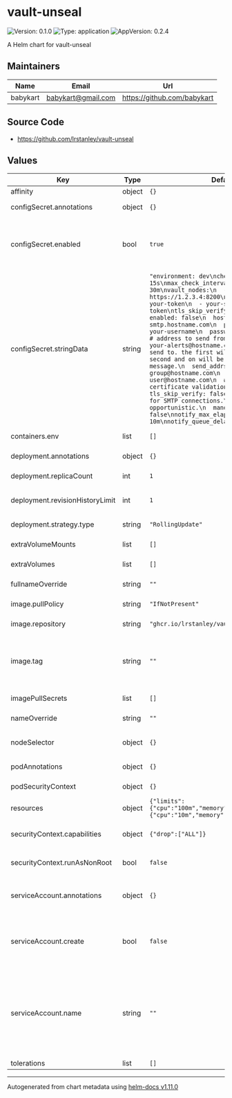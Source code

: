 # vault-unseal

![Version: 0.1.0](https://img.shields.io/badge/Version-0.1.0-informational?style=flat-square) ![Type: application](https://img.shields.io/badge/Type-application-informational?style=flat-square) ![AppVersion: 0.2.4](https://img.shields.io/badge/AppVersion-0.2.4-informational?style=flat-square)

A Helm chart for vault-unseal

## Maintainers

| Name | Email | Url |
| ---- | ------ | --- |
| babykart | <babykart@gmail.com> | <https://github.com/babykart> |

## Source Code

* <https://github.com/lrstanley/vault-unseal>

## Values

| Key | Type | Default | Description |
|-----|------|---------|-------------|
| affinity | object | `{}` | Affinity |
| configSecret.annotations | object | `{}` | Config secret annotations |
| configSecret.enabled | bool | `true` | If you want to manage the configuration out of the helm chart, set it to false |
| configSecret.stringData | string | `"environment: dev\ncheck_interval: 15s\nmax_check_interval: 30m\nvault_nodes:\n  - https://1.2.3.4:8200\nunseal_tokens:\n  - your-token\n  - your-second-token\ntls_skip_verify: false\nemail:\n  enabled: false\n  hostname: smtp.hostname.com\n  port: 25\n  username: your-username\n  password: your-password\n  # address to send from.\n  from_addr: your-alerts@hostname.com\n  # addresses to send to. the first will be the TO, the second and on will be CC'd\n  # onto the message.\n  send_addrs:\n    - your-alert-group@hostname.com\n    - example-user@hostname.com\n  # Skip TLS certificate validation.\n  tls_skip_verify: false\n  # Require TLS for SMTP connections.\n  # The default is opportunistic.\n  mandatory_tls: false\nnotify_max_elapsed: 10m\nnotify_queue_delay: 60s\n"` | Config secret stringData |
| containers.env | list | `[]` | Containers environement |
| deployment.annotations | object | `{}` | Deployment annotations |
| deployment.replicaCount | int | `1` | Deployment replica count |
| deployment.revisionHistoryLimit | int | `1` | Deployment revision history limit |
| deployment.strategy.type | string | `"RollingUpdate"` | Deployment strategy type |
| extraVolumeMounts | list | `[]` | Extra volume mounts |
| extraVolumes | list | `[]` | Extra volumes |
| fullnameOverride | string | `""` | Full name override |
| image.pullPolicy | string | `"IfNotPresent"` | Image pull policy |
| image.repository | string | `"ghcr.io/lrstanley/vault-unseal"` | Image repository |
| image.tag | string | `""` | Overrides the image tag whose default is the chart appVersion. |
| imagePullSecrets | list | `[]` | Image pull secrets |
| nameOverride | string | `""` | Name override |
| nodeSelector | object | `{}` | Node selector labels |
| podAnnotations | object | `{}` | Pod annotations |
| podSecurityContext | object | `{}` | Pod security context |
| resources | object | `{"limits":{"cpu":"100m","memory":"32Mi"},"requests":{"cpu":"10m","memory":"8Mi"}}` | Resources |
| securityContext.capabilities | object | `{"drop":["ALL"]}` | Security context capabilities |
| securityContext.runAsNonRoot | bool | `false` | Security context run as non root |
| serviceAccount.annotations | object | `{}` | Annotations to add to the service account |
| serviceAccount.create | bool | `false` | Specifies whether a service account should be created |
| serviceAccount.name | string | `""` | The name of the service account to use. If not set and create is true, a name is generated using the fullname template |
| tolerations | list | `[]` | Tolerations |

----------------------------------------------
Autogenerated from chart metadata using [helm-docs v1.11.0](https://github.com/norwoodj/helm-docs/releases/v1.11.0)
